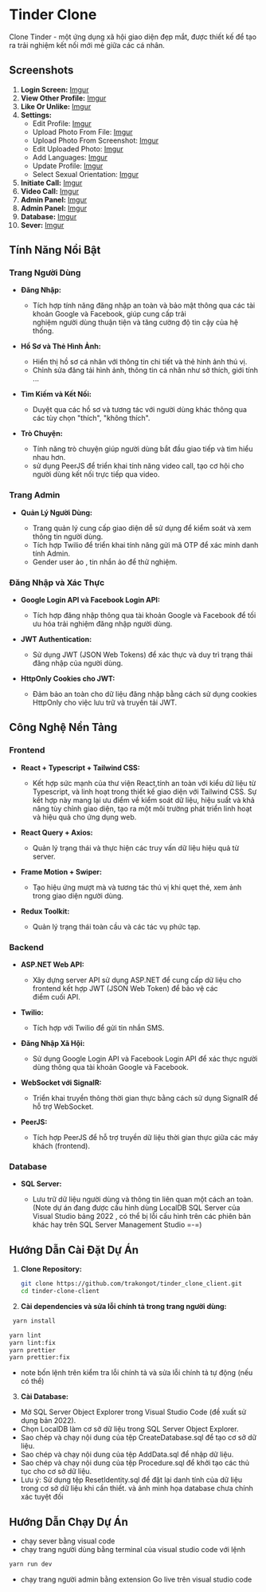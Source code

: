 # Tinder Clone

Clone Tinder - một ứng dụng xã hội giao diện đẹp mắt, được thiết kế để tạo ra trải nghiệm kết nối mới mẻ giữa các cá nhân.

## Screenshots

1. **Login Screen:**
   [Imgur](https://i.imgur.com/xePv9nh.png)
2. **View Other Profile:**
   [Imgur](https://i.imgur.com/CnX6Bej.png)
3. **Like Or Unlike:**
   [Imgur](https://i.imgur.com/KutBzuU.png)
4. **Settings:**
   - Edit Profile:
     [Imgur](https://i.imgur.com/OpjRaTP)
   - Upload Photo From File:
     [Imgur](https://i.imgur.com/eWDdIBC)
   - Upload Photo From Screenshot:
     [Imgur](https://i.imgur.com/l2tubF6)
   - Edit Uploaded Photo:
     [Imgur](https://i.imgur.com/uSLILDs)
   - Add Languages:
     [Imgur](https://i.imgur.com/6GQ95pS)
   - Update Profile:
     [Imgur](https://i.imgur.com/i1VlUsv)
   - Select Sexual Orientation:
     [Imgur](https://i.imgur.com/pv4bJ3e)
5. **Initiate Call:**
   [Imgur](https://i.imgur.com/8nTPXlv)
6. **Video Call:**
   [Imgur](https://i.imgur.com/TRVEQnA)
7. **Admin Panel:**
   [Imgur](https://i.imgur.com/a/V0N1Y8G)
8. **Admin Panel:**
   [Imgur](https://i.imgur.com/a/uD4eADi)
9. **Database:**
   [Imgur](https://i.imgur.com/T575hUz.jpg)
10. **Sever:**
    [Imgur](https://i.imgur.com/HLe30ct.png)

## Tính Năng Nổi Bật

### Trang Người Dùng

- **Đăng Nhập:**

  - Tích hợp tính năng đăng nhập an toàn và bảo mật thông qua các tài khoản Google và Facebook, giúp cung cấp trải  
    nghiệm người dùng thuận tiện và tăng cường độ tin cậy của hệ thống.

- **Hồ Sơ và Thẻ Hình Ảnh:**

  - Hiển thị hồ sơ cá nhân với thông tin chi tiết và thẻ hình ảnh thú vị.
  - Chỉnh sửa đăng tải hình ảnh, thông tin cá nhân như sở thích, giới tính ...

- **Tìm Kiếm và Kết Nối:**

  - Duyệt qua các hồ sơ và tương tác với người dùng khác thông qua các tùy chọn "thích", "không thích".

- **Trò Chuyện:**

  - Tính năng trò chuyện giúp người dùng bắt đầu giao tiếp và tìm hiểu nhau hơn.
  - sử dụng PeerJS để triển khai tính năng video call, tạo cơ hội cho người dùng kết nối trực tiếp qua video.

### Trang Admin

- **Quản Lý Người Dùng:**

  - Trang quản lý cung cấp giao diện dễ sử dụng để kiểm soát và xem thông tin người dùng.
  - Tích hợp Twilio để triển khai tính năng gửi mã OTP để xác minh danh tính Admin.
  - Gender user ảo , tin nhắn ảo để thử nghiệm.

### Đăng Nhập và Xác Thực

- **Google Login API và Facebook Login API:**

  - Tích hợp đăng nhập thông qua tài khoản Google và Facebook để tối ưu hóa trải nghiệm đăng nhập người dùng.

- **JWT Authentication:**

  - Sử dụng JWT (JSON Web Tokens) để xác thực và duy trì trạng thái đăng nhập của người dùng.

- **HttpOnly Cookies cho JWT:**

  - Đảm bảo an toàn cho dữ liệu đăng nhập bằng cách sử dụng cookies HttpOnly cho việc lưu trữ và truyền tải JWT.

## Công Nghệ Nền Tảng

### Frontend

- **React + Typescript + Tailwind CSS:**

  - Kết hợp sức mạnh của thư viện React,tính an toàn với kiểu dữ liệu từ Typescript, và linh hoạt trong thiết kế giao
    diện với Tailwind CSS. Sự kết hợp này mang lại ưu điểm về kiểm soát dữ liệu, hiệu suất và khả năng tùy chỉnh giao
    diện, tạo ra một môi trường phát triển linh hoạt và hiệu quả cho ứng dụng web.

- **React Query + Axios:**

  - Quản lý trạng thái và thực hiện các truy vấn dữ liệu hiệu quả từ server.

- **Frame Motion + Swiper:**

  - Tạo hiệu ứng mượt mà và tương tác thú vị khi quẹt thẻ, xem ảnh trong giao diện người dùng.

- **Redux Toolkit:**

  - Quản lý trạng thái toàn cầu và các tác vụ phức tạp.

### Backend

- **ASP.NET Web API:**

  - Xây dựng server API sử dụng ASP.NET để cung cấp dữ liệu cho frontend kết hợp JWT (JSON Web Token) để bảo vệ các  
    điểm cuối API.

- **Twilio:**

  - Tích hợp với Twilio để gửi tin nhắn SMS.

- **Đăng Nhập Xã Hội:**

  - Sử dụng Google Login API và Facebook Login API để xác thực người dùng thông qua tài khoản Google và Facebook.

- **WebSocket với SignalR:**

  - Triển khai truyền thông thời gian thực bằng cách sử dụng SignalR để hỗ trợ WebSocket.

- **PeerJS:**

  - Tích hợp PeerJS để hỗ trợ truyền dữ liệu thời gian thực giữa các máy khách (frontend).

### Database

- **SQL Server:**

  - Lưu trữ dữ liệu người dùng và thông tin liên quan một cách an toàn.
    (Note dự án đang được cấu hình dùng LocalDB SQL Server của Visual Studio bảng 2022 , có thể bị lỗi cấu hình trên
    các phiên bản khác hay trên SQL Server Management Studio =-=)

## Hướng Dẫn Cài Đặt Dự Án

1. **Clone Repository:**

   ```bash
   git clone https://github.com/trakongot/tinder_clone_client.git
   cd tinder-clone-client
   ```

2. **Cài dependencies và sửa lỗi chính tả trong trang người dùng:**

```bash
 yarn install
```

```bash
yarn lint
yarn lint:fix
yarn prettier
yarn prettier:fix
```

- note bốn lệnh trên kiểm tra lỗi chính tả và sửa lỗi chính tả tự động (nếu có thể)

3. **Cài Database:**

- Mở SQL Server Object Explorer trong Visual Studio Code (đề xuất sử dụng bản 2022).
- Chọn LocalDB làm cơ sở dữ liệu trong SQL Server Object Explorer.
- Sao chép và chạy nội dung của tệp CreateDatabase.sql để tạo cơ sở dữ liệu.
- Sao chép và chạy nội dung của tệp AddData.sql để nhập dữ liệu.
- Sao chép và chạy nội dung của tệp Procedure.sql để khởi tạo các thủ tục cho cơ sở dữ liệu.
- Lưu ý: Sử dụng tệp ResetIdentity.sql để đặt lại danh tính của dữ liệu trong cơ sở dữ liệu khi cần thiết. và ảnh
  minh họa database chưa chính xác tuyệt đối

## Hướng Dẫn Chạy Dự Án

- chạy sever bằng visual code
- chạy trang người dùng bằng terminal của visual studio code với lệnh

```bash
yarn run dev
```

- chạy trang người admin bằng extension Go live trên visual studio code
